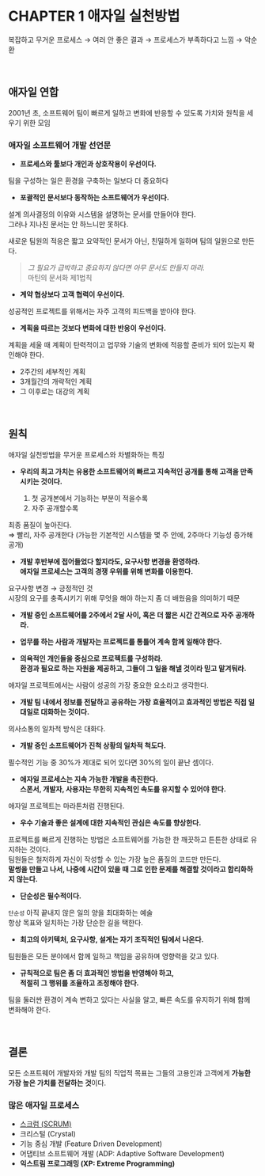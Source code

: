 # CHAPTER 1 애자일 실천방법

복잡하고 무거운 프로세스 → 여러 안 좋은 결과 → 프로세스가 부족하다고 느낌 → 악순환

<br/>

## 애자일 연합

2001년 초, 소프트웨어 팀이 빠르게 일하고 변화에 반응할 수 있도록 가치와 원칙을 세우기 위한 모임

### 애자일 소프트웨어 개발 선언문

- **프로세스와 툴보다 개인과 상호작용이 우선이다.**

팀을 구성하는 일은 환경을 구축하는 일보다 더 중요하다

- **포괄적인 문서보다 동작하는 소프트웨어가 우선이다.**

설계 의사결정의 이유와 시스템을 설명하는 문서를 만들어야 한다.   
그러나 지나친 문서는 안 하느니만 못하다.

새로운 팀원의 적응은 짧고 요약적인 문서가 아닌, 친밀하게 일하며 팀의 일원으로 만든다.

> *그 필요가 급박하고 중요하지 않다면 아무 문서도 만들지 마라.*   
> 마틴의 문서화 제1법칙

- **계약 협상보다 고객 협력이 우선이다.**

성공적인 프로젝트를 위해서는 자주 고객의 피드백을 받아야 한다.

- **계획을 따르는 것보다 변화에 대한 반응이 우선이다.**

계획을 세울 때 계획이 탄력적이고 업무와 기술의 변화에 적응할 준비가 되어 있는지 확인해야 한다.

- 2주간의 세부적인 계획
- 3개월간의 개략적인 계획
- 그 이후로는 대강의 계획

<br/>

## 원칙

애자일 실천방법을 무거운 프로세스와 차별화하는 특징

- **우리의 최고 가치는 유용한 소프트웨어의 빠르고 지속적인 공개를 통해 고객을 만족시키는 것이다.**

   1. 첫 공개본에서 기능하는 부분이 적을수록
   2. 자주 공개할수록

최종 품질이 높아진다.   
⇒ 빨리, 자주 공개한다 (가능한 기본적인 시스템을 몇 주 안에, 2주마다 기능성 증가해 공개)

- **개발 후반부에 접어들었다 할지라도, 요구사항 변경을 환영하라.   
  애자일 프로세스는 고객의 경쟁 우위를 위해 변화를 이용한다.**

요구사항 변경 → 긍정적인 것   
시장의 요구를 충족시키기 위해 무엇을 해야 하는지 좀 더 배웠음을 의미하기 때문

- **개발 중인 소프트웨어를 2주에서 2달 사이, 혹은 더 짧은 시간 간격으로 자주 공개하라.**

- **업무를 하는 사람과 개발자는 프로젝트를 통틀어 계속 함께 일해야 한다.**

- **의욕적인 개인들을 중심으로 프로젝트를 구성하라.   
  환경과 필요로 하는 자원을 제공하고, 그들이 그 일을 해낼 것이라 믿고 맡겨둬라.**

애자일 프로젝트에서는 사람이 성공의 가장 중요한 요소라고 생각한다.

- **개발 팀 내에서 정보를 전달하고 공유하는 가장 효율적이고 효과적인 방법은 직접 일대일로 대화하는 것이다.**

의사소통의 일차적 방식은 대화다.

- **개발 중인 소프트웨어가 진척 상황의 일차적 척도다.**

필수적인 기능 중 30%가 제대로 되어 있다면 30%의 일이 끝난 셈이다.

- **애자일 프로세스는 지속 가능한 개발을 촉진한다.   
  스폰서, 개발자, 사용자는 무한히 지속적인 속도를 유지할 수 있어야 한다.**

애자일 프로젝트는 마라톤처럼 진행된다.

- **우수 기술과 좋은 설계에 대한 지속적인 관심은 속도를 향상한다.**

프로젝트를 빠르게 진행하는 방법은 소프트웨어를 가능한 한 깨끗하고 튼튼한 상태로 유지하는 것이다.   
팀원들은 철저하게 자신이 작성할 수 있는 가장 높은 품질의 코드만 만든다.   
**말썽을 만들고 나서, 나중에 시간이 있을 때 그로 인한 문제를 해결할 것이라고 합리화하지 않는다.**

- **단순성은 필수적이다.**

`단순성` 아직 끝내지 않은 일의 양을 최대화하는 예술   
항상 목표와 일치하는 가장 단순한 길을 택한다.

- **최고의 아키텍처, 요구사항, 설계는 자기 조직적인 팀에서 나온다.**

팀원들은 모든 분야에서 함께 일하고 책임을 공유하며 영향력을 갖고 있다.

- **규칙적으로 팀은 좀 더 효과적인 방법을 반영해야 하고,   
  적절히 그 행위를 조율하고 조정해야 한다.**

팀을 둘러싼 환경이 계속 변하고 있다는 사실을 알고, 빠른 속도를 유지하기 위해 함께 변화해야 한다.

<br/>

## 결론

모든 소프트웨어 개발자와 개발 팀의 직업적 목표는 그들의 고용인과 고객에게 **가능한 가장 높은 가치를 전달하는 것**이다.

### 많은 애자일 프로세스

- [스크럼 (SCRUM)](www.scrum.org)
- 크리스털 (Crystal)
- 기능 중심 개발 (Feature Driven Development)
- 어댑티브 소프트웨어 개발 (ADP: Adaptive Software Development)
- **익스트림 프로그래밍 (XP: Extreme Programming)**
